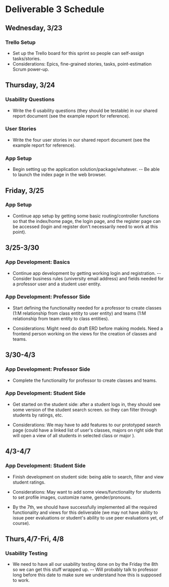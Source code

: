 # Deliverable 3 Schedule

## Wednesday, 3/23

### Trello Setup

- Set up the Trello board for this sprint so people can self-assign tasks/stories.
- Considerations: Epics, fine-grained stories, tasks, point-estimation Scrum power-up.

## Thursday, 3/24

### Usability Questions

- Write the 6 usability questions (they should be testable) in our shared report document (see the example report for reference).

### User Stories

- Write the four user stories in our shared report document (see the example report for reference).

### App Setup

- Begin setting up the application solution/package/whatever.
	-- Be able to launch the index page in the web browser.
	
## Friday, 3/25

### App Setup

- Continue app setup by getting some basic routing/controller functions so that the index/home page, the login page, and the register page can be accessed (login and register don't necessarily need to work at this point).

## 3/25-3/30

### App Development: Basics

- Continue app development by getting working login and registration.
	-- Consider business rules (university email address) and  fields needed for a professor user and a student user entity.

### App Development: Professor Side

- Start defining the functionality needed for a professor to create classes (1:M relationship from class entity to user entity) and teams (1:M relationship from team entity to class entities).

- Considerations: Might need do draft ERD before making models. Need a frontend person working on the views for the creation of classes and teams.

## 3/30-4/3

### App Development: Professor Side

- Complete the functionality for professor to create classes and teams.

### App Development: Student Side

- Get started on the student side: after a student logs in, they should see some version of the student search screen. so they can filter through students by ratings, etc.

- Considerations: We may have to add features to our prototyped search page (could have a linked list of user's classes, majors on right side that will open a view of all students in selected class or major ).
	
## 4/3-4/7

### App Development: Student Side

- Finish development on student side: being able to search, filter and view student ratings.

- Considerations: May want to add some views/functionality for students to set profile images, customize name, gender/pronouns.

- By the 7th, we should have successfully implemented all the required functionality and views for this deliverable (we may not have ability to issue peer evaluations or student's ability to use peer evaluations yet, of course).

## Thurs,4/7-Fri, 4/8

### Usability Testing

- We need to have all our usability testing done on by the Friday the 8th so we can get this stuff wrapped up.
	-- Will probably talk to professor long before this date to make sure we understand how this is supposed to work.

